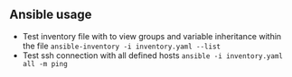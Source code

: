## Ansible usage
- Test inventory file with to view groups and variable inheritance within the file `ansible-inventory -i inventory.yaml --list`
- Test ssh connection with all defined hosts `ansible -i inventory.yaml all -m ping`